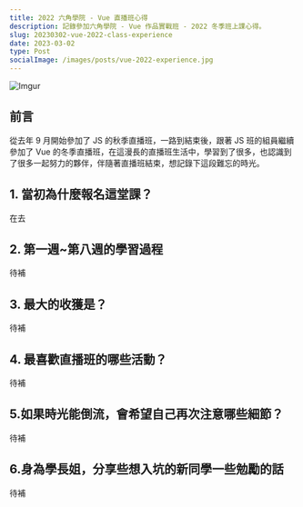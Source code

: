 ```yaml
---
title: 2022 六角學院 - Vue 直播班心得
description: 記錄參加六角學院 - Vue 作品實戰班 - 2022 冬季班上課心得。
slug: 20230302-vue-2022-class-experience
date: 2023-03-02
type: Post
socialImage: /images/posts/vue-2022-experience.jpg
---
```


![Imgur](/images/posts/vue-2022-experience.jpg)

## 前言

從去年 9 月開始參加了 JS 的秋季直播班，一路到結束後，跟著 JS 班的組員繼續參加了 Vue 的冬季直播班，在這漫長的直播班生活中，學習到了很多，也認識到了很多一起努力的夥伴，伴隨著直播班結束，想記錄下這段難忘的時光。

## 1. 當初為什麼報名這堂課？

在去

## 2. 第一週~第八週的學習過程

待補

## 3. 最大的收獲是？

待補

## 4. 最喜歡直播班的哪些活動？

待補

## 5.如果時光能倒流，會希望自己再次注意哪些細節？

待補

## 6.身為學長姐，分享些想入坑的新同學一些勉勵的話

待補